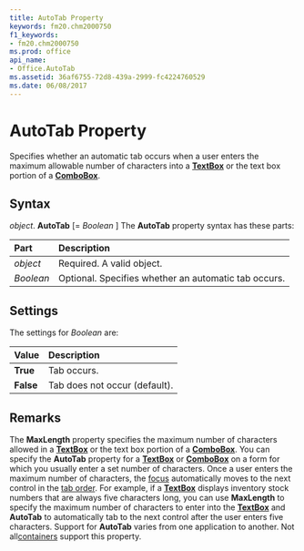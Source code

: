```yaml
---
title: AutoTab Property
keywords: fm20.chm2000750
f1_keywords:
- fm20.chm2000750
ms.prod: office
api_name:
- Office.AutoTab
ms.assetid: 36af6755-72d8-439a-2999-fc4224760529
ms.date: 06/08/2017
---
```



# AutoTab Property



Specifies whether an automatic tab occurs when a user enters the maximum allowable number of characters into a  **[TextBox](textbox-control.md)** or the text box portion of a **[ComboBox](combobox-control.md)**.

## Syntax

_object_. **AutoTab** [= _Boolean_ ]
The  **AutoTab** property syntax has these parts:


|Part|Description|
|:-----|:-----|
| _object_|Required. A valid object.|
| _Boolean_|Optional. Specifies whether an automatic tab occurs.|

## Settings
The settings for  _Boolean_ are:


|Value|Description|
|:-----|:-----|
|**True**|Tab occurs.|
|**False**|Tab does not occur (default).|

## Remarks

The  **MaxLength** property specifies the maximum number of characters allowed in a **[TextBox](textbox-control.md)** or the text box portion of a **[ComboBox](combobox-control.md)**.
You can specify the  **AutoTab** property for a **[TextBox](textbox-control.md)** or **[ComboBox](combobox-control.md)** on a form for which you usually enter a set number of characters. Once a user enters the maximum number of characters, the [focus](../../Glossary/vbe-glossary.md#focus) automatically moves to the next control in the [tab order](../../Glossary/vbe-glossary.md#tab-order). For example, if a  **[TextBox](textbox-control.md)** displays inventory stock numbers that are always five characters long, you can use **MaxLength** to specify the maximum number of characters to enter into the **[TextBox](textbox-control.md)** and **AutoTab** to automatically tab to the next control after the user enters five characters.
Support for  **AutoTab** varies from one application to another. Not all[containers](../../Glossary/vbe-glossary.md#container) support this property.

